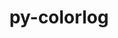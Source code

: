---
title: "py-colorlog"
layout: cache
categories: [package, develop]
meta: {"compilers": ["none"], "num_specs": 12, "num_specs_by_stack": {"hep": 12, "root": 12}, "oss": ["ubuntu22.04"], "platforms": ["linux"], "stacks": ["hep", "root"], "targets": ["x86_64_v3"], "versions": ["6.8.2"]}
spec_details: [{"compiler": "none", "hash": "3b3isqkadl6c3x6ynlz5z3ar6dfcbwuq", "os": "ubuntu22.04", "platform": "linux", "size": "-", "stacks": ["hep", "root"], "target": "x86_64_v3", "variants": ["build_system=python_pip"], "versions": ["6.8.2"]}, {"compiler": "none", "hash": "62igs3nzoyq5qdwthsmx2kjv5grqxjim", "os": "ubuntu22.04", "platform": "linux", "size": "-", "stacks": ["hep", "root"], "target": "x86_64_v3", "variants": ["build_system=python_pip"], "versions": ["6.8.2"]}, {"compiler": "none", "hash": "abgpwwlmbbmq3gwa64susgu7s6t7gica", "os": "ubuntu22.04", "platform": "linux", "size": "-", "stacks": ["hep", "root"], "target": "x86_64_v3", "variants": ["build_system=python_pip"], "versions": ["6.8.2"]}, {"compiler": "none", "hash": "gdjewtt3ebmiqxe5svoqfxs2cbpgftll", "os": "ubuntu22.04", "platform": "linux", "size": "-", "stacks": ["hep", "root"], "target": "x86_64_v3", "variants": ["build_system=python_pip"], "versions": ["6.8.2"]}, {"compiler": "none", "hash": "k2dohfdegwdwmylr7g5uvvebwabs2qbm", "os": "ubuntu22.04", "platform": "linux", "size": "-", "stacks": ["hep", "root"], "target": "x86_64_v3", "variants": ["build_system=python_pip"], "versions": ["6.8.2"]}, {"compiler": "none", "hash": "mwdbqkjdycadymx6n4suewbgcjqrvqfz", "os": "ubuntu22.04", "platform": "linux", "size": "-", "stacks": ["hep", "root"], "target": "x86_64_v3", "variants": ["build_system=python_pip"], "versions": ["6.8.2"]}, {"compiler": "none", "hash": "nvswuvkzg4jhdackv2xax4zhddgkw4eu", "os": "ubuntu22.04", "platform": "linux", "size": "-", "stacks": ["hep", "root"], "target": "x86_64_v3", "variants": ["build_system=python_pip"], "versions": ["6.8.2"]}, {"compiler": "none", "hash": "ridk6zab36ke5ph5sl53sgmizf4sdqzr", "os": "ubuntu22.04", "platform": "linux", "size": "-", "stacks": ["hep", "root"], "target": "x86_64_v3", "variants": ["build_system=python_pip"], "versions": ["6.8.2"]}, {"compiler": "none", "hash": "sba4qj2raqi3zwxf7yl43iph2x2wcvbj", "os": "ubuntu22.04", "platform": "linux", "size": "-", "stacks": ["hep", "root"], "target": "x86_64_v3", "variants": ["build_system=python_pip"], "versions": ["6.8.2"]}, {"compiler": "none", "hash": "ttlj466gvuk4fa4brfcwgzeyd2bmqt32", "os": "ubuntu22.04", "platform": "linux", "size": "-", "stacks": ["hep", "root"], "target": "x86_64_v3", "variants": ["build_system=python_pip"], "versions": ["6.8.2"]}, {"compiler": "none", "hash": "uarzeffi264oumvhibazhy3snc5tvs2g", "os": "ubuntu22.04", "platform": "linux", "size": "-", "stacks": ["hep", "root"], "target": "x86_64_v3", "variants": ["build_system=python_pip"], "versions": ["6.8.2"]}, {"compiler": "none", "hash": "yoqi5vcqwcxpoidbvwqpdrpyzer2k2qo", "os": "ubuntu22.04", "platform": "linux", "size": "-", "stacks": ["hep", "root"], "target": "x86_64_v3", "variants": ["build_system=python_pip"], "versions": ["6.8.2"]}]
---
